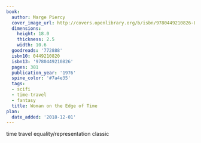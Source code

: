 ```yaml
---
book:
  author: Marge Piercy
  cover_image_url: http://covers.openlibrary.org/b/isbn/9780449210826-L.jpg
  dimensions:
    height: 18.0
    thickness: 2.5
    width: 10.6
  goodreads: '772888'
  isbn10: 0449210820
  isbn13: '9780449210826'
  pages: 381
  publication_year: '1976'
  spine_color: '#7a4e35'
  tags:
  - scifi
  - time-travel
  - fantasy
  title: Woman on the Edge of Time
plan:
  date_added: '2018-12-01'
---
```


time travel equality/representation classic

